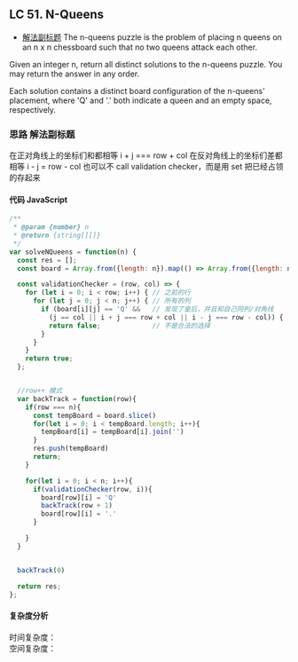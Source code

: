 ## LC 51. N-Queens

- [解法副标题](#思路-解法副标题)
  The n-queens puzzle is the problem of placing n queens on an n x n chessboard such that no two queens attack each other.

Given an integer n, return all distinct solutions to the n-queens puzzle. You may return the answer in any order.

Each solution contains a distinct board configuration of the n-queens' placement, where 'Q' and '.' both indicate a queen and an empty space, respectively.

### 思路 解法副标题

在正对角线上的坐标们和都相等 i + j === row + col
在反对角线上的坐标们差都相等 i - j = row - col
也可以不 call validation checker，而是用 set 把已经占领的存起来

#### 代码 JavaScript

```JavaScript
/**
 * @param {number} n
 * @return {string[][]}
 */
var solveNQueens = function(n) {
  const res = [];
  const board = Array.from({length: n}).map(() => Array.from({length: n}).fill('.'))

  const validationChecker = (row, col) => {
    for (let i = 0; i < row; i++) { // 之前的行
      for (let j = 0; j < n; j++) { // 所有的列
        if (board[i][j] == 'Q' &&   // 发现了皇后，并且和自己同列/对角线
          (j == col || i + j === row + col || i - j === row - col)) {
          return false;             // 不是合法的选择
        }
      }
    }
    return true;
  };


  //row++ 模式
  var backTrack = function(row){
    if(row === n){
      const tempBoard = board.slice()
      for(let i = 0; i < tempBoard.length; i++){
        tempBoard[i] = tempBoard[i].join('')
      }
      res.push(tempBoard)
      return;
    }

    for(let i = 0; i < n; i++){
      if(validationChecker(row, i)){
        board[row][i] = 'Q'
        backTrack(row + 1)
        board[row][i] = '.'
      }

    }
  }


  backTrack(0)

  return res;
};

```

#### 复杂度分析

时间复杂度： </br>
空间复杂度：
